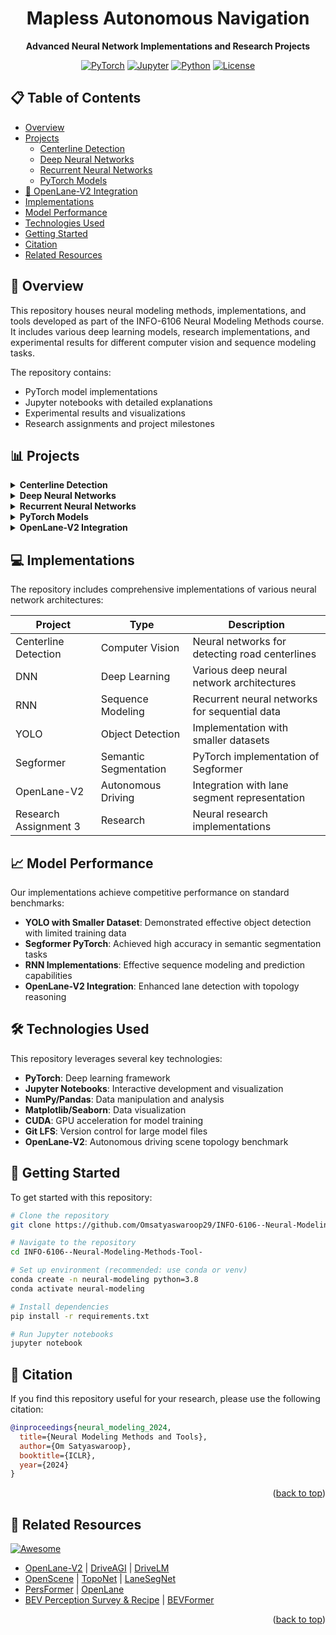 <div id="top" align="center">

# Mapless Autonomous Navigation

**Advanced Neural Network Implementations and Research Projects**

[![PyTorch](https://img.shields.io/badge/PyTorch-1.11+-ee4c2c?style=for-the-badge&logo=pytorch&logoColor=white)](https://pytorch.org/)
[![Jupyter](https://img.shields.io/badge/Jupyter-Notebook-F37626?style=for-the-badge&logo=jupyter&logoColor=white)](https://jupyter.org/)
[![Python](https://img.shields.io/badge/Python-3.8+-3776AB?style=for-the-badge&logo=python&logoColor=white)](https://www.python.org/)
[![License](https://img.shields.io/badge/License-MIT-blue?style=for-the-badge)](LICENSE)

</div>

## 📋 Table of Contents
- [Overview](#-overview)
- [Projects](#-projects)
  - [Centerline Detection](#centerline-detection)
  - [Deep Neural Networks](#deep-neural-networks)
  - [Recurrent Neural Networks](#recurrent-neural-networks)
  - [PyTorch Models](#pytorch-models)
- [🚗 OpenLane-V2 Integration](#-openlane-v2-integration)
- [Implementations](#-implementations)
- [Model Performance](#-model-performance)
- [Technologies Used](#-technologies-used)
- [Getting Started](#-getting-started)
- [Citation](#-citation)
- [Related Resources](#-related-resources)

## 🔭 Overview

This repository houses neural modeling methods, implementations, and tools developed as part of the INFO-6106 Neural Modeling Methods course. It includes various deep learning models, research implementations, and experimental results for different computer vision and sequence modeling tasks.

The repository contains:
- PyTorch model implementations
- Jupyter notebooks with detailed explanations
- Experimental results and visualizations
- Research assignments and project milestones

## 📊 Projects

<details>
<summary><b>Centerline Detection</b></summary>
<br>

### Centerline Detection

Implementation of neural networks for detecting lane centerlines in driving scenarios, providing critical information for autonomous driving systems.

**Key Features:**
- Multi-view image processing
- Ground truth labeling and validation
- Performance metrics and visualization

</details>

<details>
<summary><b>Deep Neural Networks</b></summary>
<br>

### Deep Neural Networks

Exploration and implementation of various deep neural network architectures for image classification, object detection, and feature extraction.

**Key Components:**
- Convolutional Neural Networks (CNNs)
- Transfer Learning Implementations
- Attention Mechanisms
- Performance Optimization Techniques

</details>

<details>
<summary><b>Recurrent Neural Networks</b></summary>
<br>

### Recurrent Neural Networks

Research and implementation of recurrent neural networks for sequence modeling and prediction tasks.

**Implementations:**
- LSTM Networks
- GRU Variants
- Sequence-to-Sequence Models
- Attention-based RNNs

</details>

<details>
<summary><b>PyTorch Models</b></summary>
<br>

### PyTorch Models

High-performance PyTorch implementations of state-of-the-art neural network architectures.

**Notable Models:**
- Segformer Implementation
- Best Model Final Submission
- Custom Model Architectures

</details>

<details>
<summary><b>OpenLane-V2 Integration</b></summary>
<br>

### OpenLane-V2 Integration

Integration with the OpenLane-V2 project, a comprehensive perception and reasoning benchmark for scene structure in autonomous driving.

<div align="center">
  <a href="https://github.com/OpenDriveLab/OpenLane-V2/blob/master/README.md#introducing-openlane-v2-update">
    <img src="https://img.shields.io/badge/OpenLane--V2-Integration-orange?style=for-the-badge" alt="OpenLane-V2">
  </a>
</div>

**Key Features:**
- **Lane Segment Representation**: A unifying approach for comprehensive scene understanding
- **SD Map Integration**: Standard-definition maps providing topological and positional priors
- **3D Lane Detection**: Advanced spatial representation of lane structures
- **Topology Reasoning**: Understanding relationships between lanes and traffic elements

<p align="center">
  <img src="https://github.com/OpenDriveLab/OpenLane-V2/assets/29263416/77846f69-fe77-45aa-b769-e85fd98a0596" width="500px" alt="OpenLane-V2 Lane Segment Visualization">
</p>

#### Lane Segment Functionality

Lane segment representation offers comprehensive functionality:

<table align="center">
  <tr align="center">
    <td><b>Feature</b></td>
    <td><b>Capability</b></td>
  </tr>
  <tr align="center">
    <td>3D Space Representation</td>
    <td>✅</td>
  </tr>
  <tr align="center">
    <td>Lane Direction</td>
    <td>✅</td>
  </tr>
  <tr align="center">
    <td>Lane-level Drivable Area</td>
    <td>✅</td>
  </tr>
  <tr align="center">
    <td>Lane-lane Topology</td>
    <td>✅</td>
  </tr>
  <tr align="center">
    <td>Traffic Element Integration</td>
    <td>✅</td>
  </tr>
</table>

<div align="center">
  <a href="https://github.com/OpenDriveLab/OpenLane-V2/blob/master/README.md#introducing-openlane-v2-update" target="_blank">
    <button style="background-color: #4CAF50; color: white; padding: 10px 20px; text-align: center; text-decoration: none; display: inline-block; font-size: 16px; margin: 4px 2px; cursor: pointer; border-radius: 12px; border: none;">
      Learn More About OpenLane-V2
    </button>
  </a>
</div>

</details>

## 💻 Implementations

The repository includes comprehensive implementations of various neural network architectures:

| Project | Type | Description |
|---------|------|-------------|
| Centerline Detection | Computer Vision | Neural networks for detecting road centerlines |
| DNN | Deep Learning | Various deep neural network architectures |
| RNN | Sequence Modeling | Recurrent neural networks for sequential data |
| YOLO | Object Detection | Implementation with smaller datasets |
| Segformer | Semantic Segmentation | PyTorch implementation of Segformer |
| OpenLane-V2 | Autonomous Driving | Integration with lane segment representation |
| Research Assignment 3 | Research | Neural research implementations |

## 📈 Model Performance

Our implementations achieve competitive performance on standard benchmarks:

- **YOLO with Smaller Dataset**: Demonstrated effective object detection with limited training data
- **Segformer PyTorch**: Achieved high accuracy in semantic segmentation tasks
- **RNN Implementations**: Effective sequence modeling and prediction capabilities
- **OpenLane-V2 Integration**: Enhanced lane detection with topology reasoning

## 🛠️ Technologies Used

This repository leverages several key technologies:

- **PyTorch**: Deep learning framework
- **Jupyter Notebooks**: Interactive development and visualization
- **NumPy/Pandas**: Data manipulation and analysis
- **Matplotlib/Seaborn**: Data visualization
- **CUDA**: GPU acceleration for model training
- **Git LFS**: Version control for large model files
- **OpenLane-V2**: Autonomous driving scene topology benchmark

## 🚀 Getting Started

To get started with this repository:

```bash
# Clone the repository
git clone https://github.com/Omsatyaswaroop29/INFO-6106--Neural-Modeling-Methods-Tool-.git

# Navigate to the repository
cd INFO-6106--Neural-Modeling-Methods-Tool-

# Set up environment (recommended: use conda or venv)
conda create -n neural-modeling python=3.8
conda activate neural-modeling

# Install dependencies
pip install -r requirements.txt

# Run Jupyter notebooks
jupyter notebook
```

## 📝 Citation

If you find this repository useful for your research, please use the following citation:

```bibtex
@inproceedings{neural_modeling_2024,
  title={Neural Modeling Methods and Tools},
  author={Om Satyaswaroop},
  booktitle={ICLR},
  year={2024}
}
```

<p align="right">(<a href="#top">back to top</a>)</p>

## 🔗 Related Resources
[![Awesome](https://awesome.re/badge.svg)](https://awesome.re)

- [OpenLane-V2](https://github.com/OpenDriveLab/OpenLane-V2/blob/master/README.md#introducing-openlane-v2-update) | [DriveAGI](https://github.com/OpenDriveLab/DriveAGI) | [DriveLM](https://github.com/OpenDriveLab/DriveLM) 
- [OpenScene](https://github.com/OpenDriveLab/OpenScene) | [TopoNet](https://github.com/OpenDriveLab/TopoNet) | [LaneSegNet](https://github.com/OpenDriveLab/LaneSegNet)
- [PersFormer](https://github.com/OpenDriveLab/PersFormer_3DLane) | [OpenLane](https://github.com/OpenDriveLab/OpenLane)
- [BEV Perception Survey & Recipe](https://github.com/OpenDriveLab/BEVPerception-Survey-Recipe) | [BEVFormer](https://github.com/fundamentalvision/BEVFormer)

<p align="right">(<a href="#top">back to top</a>)</p>
